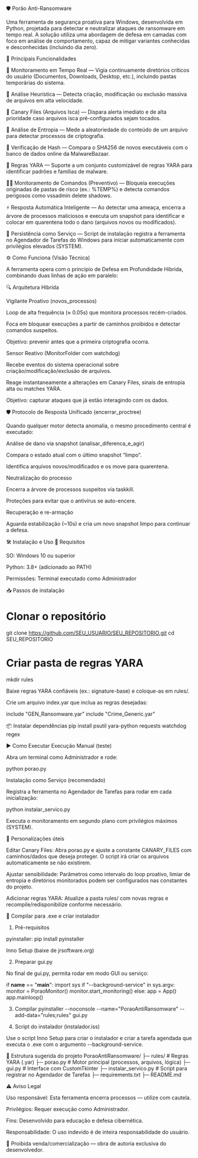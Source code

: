 🛡️ Porão Anti-Ransomware

Uma ferramenta de segurança proativa para Windows, desenvolvida em Python, projetada para detectar e neutralizar ataques de ransomware em tempo real. A solução utiliza uma abordagem de defesa em camadas com foco em análise de comportamento, capaz de mitigar variantes conhecidas e desconhecidas (incluindo dia zero).

🚀 Principais Funcionalidades

📂 Monitoramento em Tempo Real — Vigia continuamente diretórios críticos do usuário (Documentos, Downloads, Desktop, etc.), incluindo pastas temporárias do sistema.

🔎 Análise Heurística — Detecta criação, modificação ou exclusão massiva de arquivos em alta velocidade.

🎯 Canary Files (Arquivos Isca) — Dispara alerta imediato e de alta prioridade caso arquivos isca pré-configurados sejam tocados.

🎲 Análise de Entropia — Mede a aleatoriedade do conteúdo de um arquivo para detectar processos de criptografia.

🔬 Verificação de Hash — Compara o SHA256 de novos executáveis com o banco de dados online da MalwareBazaar.

📜 Regras YARA — Suporte a um conjunto customizável de regras YARA para identificar padrões e famílias de malware.

👨‍💻 Monitoramento de Comandos (Preventivo) — Bloqueia execuções originadas de pastas de risco (ex.: %TEMP%) e detecta comandos perigosos como vssadmin delete shadows.

⚡ Resposta Automática Inteligente — Ao detectar uma ameaça, encerra a árvore de processos maliciosos e executa um snapshot para identificar e colocar em quarentena todo o dano (arquivos novos ou modificados).

🔄 Persistência como Serviço — Script de instalação registra a ferramenta no Agendador de Tarefas do Windows para iniciar automaticamente com privilégios elevados (SYSTEM).

⚙️ Como Funciona (Visão Técnica)

A ferramenta opera com o princípio de Defesa em Profundidade Híbrida, combinando duas linhas de ação em paralelo:

🔍 Arquitetura Híbrida

Vigilante Proativo (novos_processos)

Loop de alta frequência (≈ 0.05s) que monitora processos recém-criados.

Foca em bloquear execuções a partir de caminhos proibidos e detectar comandos suspeitos.

Objetivo: prevenir antes que a primeira criptografia ocorra.

Sensor Reativo (MonitorFolder com watchdog)

Recebe eventos do sistema operacional sobre criação/modificação/exclusão de arquivos.

Reage instantaneamente a alterações em Canary Files, sinais de entropia alta ou matches YARA.

Objetivo: capturar ataques que já estão interagindo com os dados.

🛡️ Protocolo de Resposta Unificado (encerrar_proctree)

Quando qualquer motor detecta anomalia, o mesmo procedimento central é executado:

Análise de dano via snapshot (analisar_diferenca_e_agir)

Compara o estado atual com o último snapshot “limpo”.

Identifica arquivos novos/modificados e os move para quarentena.

Neutralização do processo

Encerra a árvore de processos suspeitos via taskkill.

Proteções para evitar que o antivírus se auto-encere.

Recuperação e re-armação

Aguarda estabilização (~10s) e cria um novo snapshot limpo para continuar a defesa.

🛠️ Instalação e Uso
🔑 Requisitos

SO: Windows 10 ou superior

Python: 3.8+ (adicionado ao PATH)

Permissões: Terminal executado como Administrador

📥 Passos de instalação
# Clonar o repositório
git clone https://github.com/SEU_USUARIO/SEU_REPOSITORIO.git
cd SEU_REPOSITORIO

# Criar pasta de regras YARA
mkdir rules


Baixe regras YARA confiáveis (ex.: signature-base) e coloque-as em rules/.

Crie um arquivo index.yar que inclua as regras desejadas:

include "GEN_Ransomware.yar"
include "Crime_Generic.yar"

📦 Instalar dependências
pip install psutil yara-python requests watchdog regex

▶️ Como Executar
Execução Manual (teste)

Abra um terminal como Administrador e rode:

python porao.py

Instalação como Serviço (recomendado)

Registra a ferramenta no Agendador de Tarefas para rodar em cada inicialização:

python instalar_servico.py


Executa o monitoramento em segundo plano com privilégios máximos (SYSTEM).

📝 Personalizações úteis

Editar Canary Files: Abra porao.py e ajuste a constante CANARY_FILES com caminhos/dados que deseja proteger. O script irá criar os arquivos automaticamente se não existirem.

Ajustar sensibilidade: Parâmetros como intervalo do loop proativo, limiar de entropia e diretórios monitorados podem ser configurados nas constantes do projeto.

Adicionar regras YARA: Atualize a pasta rules/ com novas regras e recompile/redisponibilize conforme necessário.

🧰 Compilar para .exe e criar instalador
1) Pré-requisitos

pyinstaller: pip install pyinstaller

Inno Setup (baixe de jrsoftware.org)

2) Preparar gui.py

No final de gui.py, permita rodar em modo GUI ou serviço:

if __name__ == "__main__":
    import sys
    if "--background-service" in sys.argv:
        monitor = PoraoMonitor()
        monitor.start_monitoring()
    else:
        app = App()
        app.mainloop()

3) Compilar
pyinstaller --noconsole --name="PoraoAntiRansomware" --add-data="rules;rules" gui.py

4) Script do instalador (instalador.iss)

Use o script Inno Setup para criar o instalador e criar a tarefa agendada que executa o .exe com o argumento --background-service.

📂 Estrutura sugerida do projeto
PoraoAntiRansomware/
├─ rules/                 # Regras YARA (.yar)
├─ porao.py               # Motor principal (processos, arquivos, lógica)
├─ gui.py                 # Interface com CustomTkinter
├─ instalar_servico.py    # Script para registrar no Agendador de Tarefas
├─ requirements.txt
├─ README.md

⚠️ Aviso Legal

Uso responsável: Esta ferramenta encerra processos — utilize com cautela.

Privilégios: Requer execução como Administrador.

Fins: Desenvolvido para educação e defesa cibernética.

Responsabilidade: O uso indevido é de inteira responsabilidade do usuário.

🚫 Proibida venda/comercialização — obra de autoria exclusiva do desenvolvedor.
